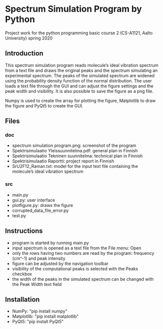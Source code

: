 # Spectrum Simulation Program by Python

Project work for the python programming basic course 2 (CS-A1121, Aalto University) spring 2020

## Introduction

This spectrum simulation program reads molecule’s ideal vibration spectrum from a text file and draws the original peaks and the spectrum simulating an experimental spectrum. The peaks of the simulated spectrum are widened using the probability density function of the normal distribution. The user loads a text file through the GUI and can adjust the figure settings and the peak width and visibility. It is also possible to save the figure as a png file. 

Numpy is used to create the array for plotting the figure, Matplotlib to draw the figure and PyQt5 to create the GUI. 

## Files

### doc
- spectrum simulation program.png: screenshot of the program
- Spektrisimulaatio Yleissuunnitelma.pdf: general plan in Finnish
- Spektrisimulaatio Tekninen suunnitelma: technical plan in Finnish
- Spektrisimulaatio Raportti: project report in Finnish
- SrU2F12_Raman.txt: model for the input text file containing the molecule’s ideal vibration spectrum

### src
- main.py
- gui.py: user interface
- plotfigure.py: draws the figure
- corrupted_data_file_error.py
- test.py

## Instructions
- program is started by running main.py
- input spectrum is opened as a text file from the File menu: Open
- only the rows having two numbers are read by the program: frequency (cm^-1) and peak intensity 
- figure can be adjusted by the navigation toolbar
- visibility of the computational peaks is selected with the Peaks checkbox 
- the width of the peaks in the simulated spectrum can be changed with the Peak Width text field

## Installation
- NumPy: "pip install numpy"
- Matplotlib: "pip install matplotlib"
- PyQt5: "pip install PyQt5"
